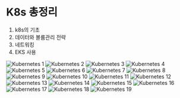 # K8s 총정리

1. k8s의 기초
2. 데이터와 볼륨관리 전략
3. 네트워킹
4. EKS 사용

![Kubernetes 1](./img/Kubernetes_1.jpg)
![Kubernetes 2](./img/Kubernetes_2.jpg)
![Kubernetes 3](./img/Kubernetes_3.jpg)
![Kubernetes 4](./img/Kubernetes_4.jpg)
![Kubernetes 5](./img/Kubernetes_5.jpg)
![Kubernetes 6](./img/Kubernetes_6.jpg)
![Kubernetes 7](./img/Kubernetes_7.jpg)
![Kubernetes 8](./img/Kubernetes_8.jpg)
![Kubernetes 9](./img/Kubernetes_9.jpg)
![Kubernetes 10](./img/Kubernetes_10.jpg)
![Kubernetes 11](./img/Kubernetes_11.jpg)
![Kubernetes 12](./img/Kubernetes_12.jpg)
![Kubernetes 13](./img/Kubernetes_13.jpg)
![Kubernetes 14](./img/Kubernetes_14.jpg)
![Kubernetes 15](./img/Kubernetes_15.jpg)
![Kubernetes 16](./img/Kubernetes_16.jpg)
![Kubernetes 17](./img/Kubernetes_17.jpg)
![Kubernetes 18](./img/Kubernetes_18.jpg)
![Kubernetes 19](./img/Kubernetes_19.jpg)
